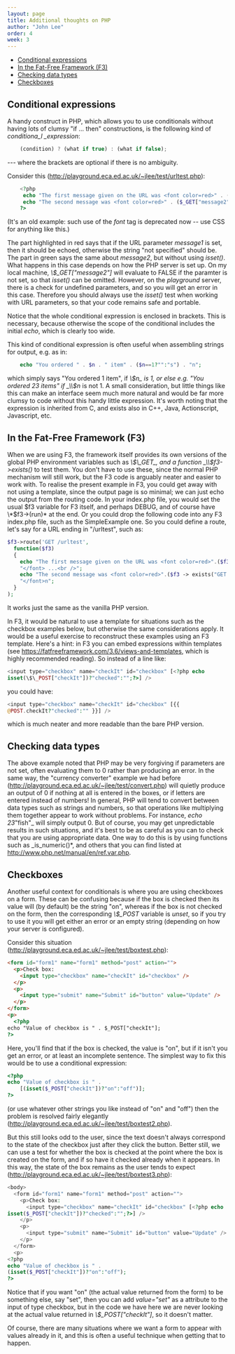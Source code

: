 ```yaml
---
layout: page
title: Additional thoughts on PHP
author: "John Lee"
order: 4
week: 3
---
```


-   [Conditional expressions](#conditional-expressions)
-   [In the Fat-Free Framework (F3)](#in-the-fat-free-framework-f3)
-   [Checking data types](#checking-data-types)
-   [Checkboxes](#checkboxes)

## Conditional expressions

A handy construct in PHP, which allows you to use conditionals without
having lots of clumsy "if ... then" constructions, is the following
kind of _conditiona_l \_expression_:

```js
    (condition) ? (what if true) : (what if false);
```

\--- where the brackets are optional if there is no ambiguity.

Consider this
(<http://playground.eca.ed.ac.uk/~jlee/test/urltest.php>[](http://webdbdev.ucs.ed.ac.uk/ddm/1011/test/cfboxtest.cfm)):

```php
    <?php
     echo "The first message given on the URL was <font color=red>" . (isset($_GET["message1"])?$_GET["message1"]:"not specified") . "</font> ...<br />";
     echo "The second message was <font color=red>" . ($_GET["message2"]?$_GET["message2"]:"not specified") . "</font>n";
    ?>
```

(It's an old example: such use of the _font_ tag is deprecated now --
use CSS for anything like this.)

The part highlighted in red says that if the URL parameter _message1_ is
set, then it should be echoed, otherwise the string "not specified"
should be. The part in green says the same about _message2_, but
without using _isset()_. What happens in this case depends on how the
PHP server is set up. On my local machine, _\\$\_GET["message2"]_
will evaluate to FALSE if the paramter is not set, so that _isset()_ can
be omitted. However, on the _playground_ server, there is a check for
undefined parameters, and so you will get an error in this case.
Therefore you should always use the _isset()_ test when working with URL
parameters, so that your code remains safe and portable.

Notice that the whole conditional expression is enclosed in brackets.
This is necessary, because otherwise the scope of the conditional
includes the initial _echo_, which is clearly too wide.

This kind of conditional expression is often useful when assembling
strings for output, e.g. as in:

```php
    echo "You ordered " . $n . " item" . ($n==1?"":"s") . "n";
```

which simply says "You ordered 1 item", if _\\$n_ is 1, or else e.g.
"You ordered 23 items" if _\\$n_ is not 1. A small consideration, but
little things like this can make an interface seem much more natural and
would be far more clumsy to code without this handy little expression.
It's worth noting that the expression is inherited from C, and exists
also in C++, Java, Actionscript, Javascript, etc.

## In the Fat-Free Framework (F3)

When we are using F3, the framework itself provides its own versions of
the global PHP environment variables such as _\\$\_GET_, and a function
_\\$f3->exists()_ to test them. You don't have to use these, since the
normal PHP mechanism will still work, but the F3 code is arguably neater
and easier to work with. To realise the present example in F3, you could
get away with not using a template, since the output page is so minimal;
we can just echo the output from the routing code. In your index.php
file, you would set the usual $f3 variable for F3 itself, and perhaps
DEBUG, and of course have \*$f3->(run)\* at the end. Or you could drop
the following code into any F3 index.php file, such as the SimpleExample
one. So you could define a route, let's say for a URL ending in
"/urltest", such as:

```php
$f3->route('GET /urltest',
  function($f3)
  {
    echo "The first message given on the URL was <font color=red>".($f3->exists("GET.message1") ? $f3->get("GET.message1") : "not specified").
    "</font> ...<br />";
    echo "The second message was <font color=red>".($f3 -> exists("GET.message2") ? $f3 -> get("GET.message2") : "not specified").
    "</font>n";
  }
);
```

It works just the same as the vanilla PHP version.

In F3, it would be natural to use a template for situations such as the
checkbox examples below, but otherwise the same considerations apply. It
would be a useful exercise to reconstruct these examples using an F3
template. Here's a hint: in F3 you can embed expressions within
templates (see <https://fatfreeframework.com/3.6/views-and-templates>,
which is highly recommended reading). So instead of a line like:

```php
<input type="checkbox" name="checkIt" id="checkbox" [<?php echo
isset(\$\_POST["checkIt"])?"checked":"";?>] />
```

you could have:

```php
<input type="checkbox" name="checkIt" id="checkbox" [{{
@POST.checkIt?"checked":"" }}] />
```

which is much neater and more readable than the bare PHP version.

## Checking data types

The above example noted that PHP may be very forgiving if parameters are
not set, often evaluating them to 0 rather than producing an error. In
the same way, the "currency converter" example we had before
(<http://playground.eca.ed.ac.uk/~jlee/test/convert.php>) will quietly
produce an output of 0 if nothing at all is entered in the boxes, or if
letters are entered instead of numbers! In general, PHP will tend to
convert between data types such as strings and numbers, so that
operations like multiplying them together appear to work without
problems. For instance, _echo 23_"fish"\_ will simply output 0. But of
course, you may get unpredictable results in such situations, and it's
best to be as careful as you can to check that you are using appropriate
data. One way to do this is by using functions such as \_is_numeric()\*,
and others that you can find listed at
<http://www.php.net/manual/en/ref.var.php>.

## Checkboxes

Another useful context for conditionals is where you are using
checkboxes on a form. These can be confusing because if the box is
checked then its value will (by default) be the string "on", whereas
if the box is not checked on the form, then the corresponding _\\$\_POST_
variable is _unset_, so if you try to use it you will get either an
error or an empty string (depending on how your server is configured).

Consider this situation
(<http://playground.eca.ed.ac.uk/~jlee/test/boxtest.php>[](http://webdbdev.ucs.ed.ac.uk/ddm/1011/test/cfboxtest.cfm)):

```html
<form id="form1" name="form1" method="post" action="">
  <p>Check box:
    <input type="checkbox" name="checkIt" id="checkbox" />
  </p>
  <p>
    <input type="submit" name="Submit" id="button" value="Update" />
  </p>
</form>
<p>
  <?php
echo "Value of checkbox is " . $_POST["checkIt"];
?>
```

Here, you'll find that if the box is checked, the value is "on", but
if it isn't you get an error, or at least an incomplete sentence. The
simplest way to fix this would be to use a conditional expression:

```php
<?php
echo "Value of checkbox is " .
    [(isset($_POST["checkIt"])?"on":"off")];
?>
```

(or use whatever other strings you like instead of "on" and "off")
then the problem is resolved fairly elegantly
(<http://playground.eca.ed.ac.uk/~jlee/test/boxtest2.php>[](http://webdbdev.ucs.ed.ac.uk/ddm/1011/test/cfboxtest.cfm)).

But this still looks odd to the user, since the text doesn't always
correspond to the state of the checkbox just after they click the
button. Better still, we can use a test for whether the box is checked
at the point where the box is created on the form, and if so have it
checked already when it appears. In this way, the state of the box
remains as the user tends to expect
(<http://playground.eca.ed.ac.uk/~jlee/test/boxtest3.php>):

```php
<body>
  <form id="form1" name="form1" method="post" action="">
    <p>Check box:
      <input type="checkbox" name="checkIt" id="checkbox" [<?php echo
isset($_POST["checkIt"])?"checked":"";?>] />
    </p>
    <p>
      <input type="submit" name="Submit" id="button" value="Update" />
    </p>
  </form>
  <p>
<?php
echo "Value of checkbox is " .
(isset($_POST["checkIt"])?"on":"off");
?>
```

Notice that if you want "on" (the actual value returned from the form)
to be something else, say "set", then you can add _value="set"_ as a
attribute to the input of type checkbox, but in the code we have here we
are never looking at the actual value returned in
_\\$\_POST["checkIt"]_, so it doesn't matter.

Of course, there are many situations where we want a form to appear with
values already in it, and this is often a useful technique when getting
that to happen.
